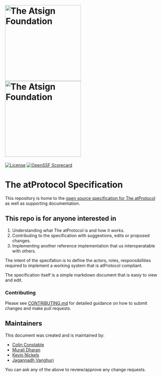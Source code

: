 <h1><a href="https://atsign.com#gh-light-mode-only">
<img width=250px src="https://atsign.com/wp-content/uploads/2022/05/atsign-logo-horizontal-color2022.svg#gh-light-mode-only"
alt="The Atsign Foundation"></a><a href="https://atsign.com#gh-dark-mode-only">
<img width=250px src="https://atsign.com/wp-content/uploads/2023/08/atsign-logo-horizontal-reverse2022-Color.svg#gh-dark-mode-only"
alt="The Atsign Foundation"></a></h1>

[![License](https://img.shields.io/badge/License-BSD_3--Clause-blue.svg)](https://github.com/atsign-foundation/at_protocol/blob/trunk/LICENSE)
[![OpenSSF Scorecard](https://api.securityscorecards.dev/projects/github.com/atsign-foundation/at_protocol/badge)](https://api.securityscorecards.dev/projects/github.com/atsign-foundation/at_protocol)

# The atProtocol Specification

This repository is home to the
[open source specification for The atProtocol](specification/at_protocol_specification.md)
as well as supporting documentation.

## This repo is for anyone interested in

1. Understanding what The atProtocol is and how it works.
2. Contributing to the specification with suggestions, edits or proposed
changes.
3. Implementing another reference implementation that us interoperatable with
others.

The intent of the specifation is to define the actors, roles, responsibilities
required to implement a working system that is atProtocol compliant.

The specification itself is a simple markdown document that is easiy to view
and edit.

### Contributing

Please see [CONTRIBUTING.md](CONTRIBUTING.md) for detailed guidance on how to
submit changes and make pull requests.

## Maintainers

This document was created and is maintained by:
- [Colin Constable](https://github.com/cconstab)
- [Murali Dharan](https://github.com/murali-shris)
- [Kevin Nickels](https://github.com/nickelskevin)
- [Jagannadh Vanghuri](https://github.com/VJag)

You can ask any of the above to review/approve any change requests.
